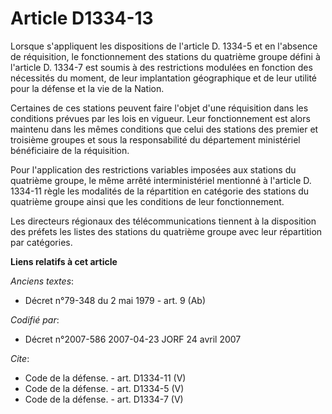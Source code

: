 # Article D1334-13

Lorsque s'appliquent les dispositions de l'article D. 1334-5 et en l'absence de réquisition, le fonctionnement des stations
du quatrième groupe défini à l'article D. 1334-7 est soumis à des restrictions modulées en fonction des nécessités du moment,
de leur implantation géographique et de leur utilité pour la défense et la vie de la Nation. 

Certaines de ces stations peuvent faire l'objet d'une réquisition dans les conditions prévues par les lois en vigueur. Leur
fonctionnement est alors maintenu dans les mêmes conditions que celui des stations des premier et troisième groupes et sous
la responsabilité du département ministériel bénéficiaire de la réquisition. 

Pour l'application des restrictions variables imposées aux stations du quatrième groupe, le même arrêté interministériel
mentionné à l'article D. 1334-11 règle les modalités de la répartition en catégorie des stations du quatrième groupe ainsi
que les conditions de leur fonctionnement. 

Les directeurs régionaux des télécommunications tiennent à la disposition des préfets les listes des stations du quatrième
groupe avec leur répartition par catégories.

**Liens relatifs à cet article**

_Anciens textes_:

  - Décret n°79-348 du 2 mai 1979 - art. 9 (Ab)

_Codifié par_:

  - Décret n°2007-586 2007-04-23 JORF 24 avril 2007

_Cite_:

  - Code de la défense. - art. D1334-11 (V)
  - Code de la défense. - art. D1334-5 (V)
  - Code de la défense. - art. D1334-7 (V)

